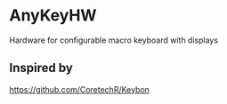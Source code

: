 # AnyKeyHW
Hardware for configurable macro keyboard with displays

## Inspired by
https://github.com/CoretechR/Keybon 